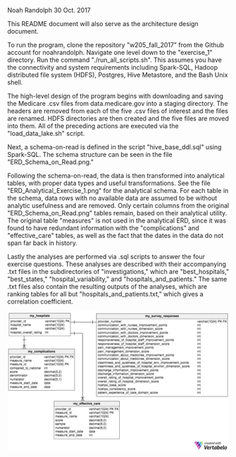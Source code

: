 Noah Randolph
30 Oct. 2017

This README document will also serve as the architecture design document.

To run the program, clone the repository "w205_fall_2017" from the Github account for noahrandolph. Navigate one level down to the "exercise_1" directory. Run the command "./run_all_scripts.sh". This assumes you have the connectivity and system requirements including Spark-SQL, Hadoop distributed file system (HDFS), Postgres, Hive Metastore, and the Bash Unix shell.

The high-level design of the program begins with downloading and saving the Medicare .csv files from data.medicare.gov into a staging directory. The headers are removed from each of the five .csv files of interest and the files are renamed. HDFS directories are then created and the five files are moved into them. All of the preceding actions are executed via the "load_data_lake.sh" script.

Next, a schema-on-read is defined in the script "hive_base_ddl.sql" using Spark-SQL. The schema structure can be seen in the file "ERD_Schema_on_Read.png." 

Following the schema-on-read, the data is then transformed into analytical tables, with proper data types and useful transformations. See the file "ERD_Analytical_Exercise_1.png" for the analytical schema. For each table in the schema, data rows with no available data are assumed to be without analytic usefulness and are removed. Only certain columns from the original "ERD_Schema_on_Read.png" tables remain, based on their analytical utility. The original table "measures" is not used in the analytical ERD, since it was found to have redundant information with the "complications" and "effective_care" tables, as well as the fact that the dates in the data do not span far back in history.

Lastly the analyses are performed via .sql scripts to answer the four exercise questions. These analyses are described with their accompanying .txt files in the subdirectories of "investigations," which are "best_hospitals," "best_states," "hospital_variability," and "hospitals_and_patients." The same .txt files also contain the resulting outputs of the analyses, which are ranking tables for all but "hospitals_and_patients.txt," which gives a correlation coefficient.

![](/ERD_Analytical.png)


